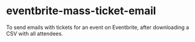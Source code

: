 # eventbrite-mass-ticket-email
To send emails with tickets for an event on Eventbrite, after downloading a CSV with all attendees.
